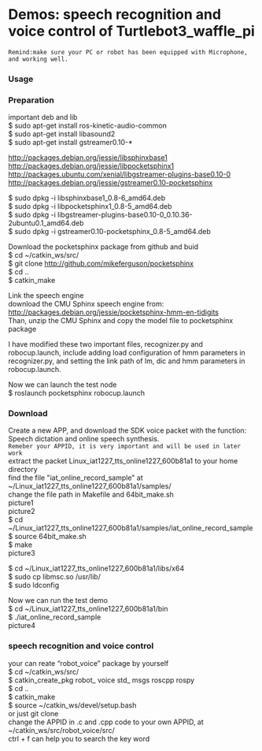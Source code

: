 # Demos: speech recognition and voice control of Turtlebot3_waffle_pi
`Remind:make sure your PC or robot has been equipped with Microphone, and working well.`
### Usage

### Preparation

important deb and lib  
$ sudo apt-get install ros-kinetic-audio-common  
$ sudo apt-get install libasound2  
$ sudo apt-get install gstreamer0.10-*  

http://packages.debian.org/jessie/libsphinxbase1  
http://packages.debian.org/jessie/libpocketsphinx1  
http://packages.ubuntu.com/xenial/libgstreamer-plugins-base0.10-0  
http://packages.debian.org/jessie/gstreamer0.10-pocketsphinx  

$ sudo dpkg -i libsphinxbase1_0.8-6_amd64.deb  
$ sudo dpkg -i libpocketsphinx1_0.8-5_amd64.deb  
$ sudo dpkg -i libgstreamer-plugins-base0.10-0_0.10.36-2ubuntu0.1_amd64.deb  
$ sudo dpkg -i gstreamer0.10-pocketsphinx_0.8-5_amd64.deb  

Download the pocketsphinx package from github and buid    
$ cd ~/catkin_ws/src/    
$ git clone http://github.com/mikeferguson/pocketsphinx  
$ cd ..  
$ catkin_make  

Link the speech engine  
download the CMU Sphinx speech engine from:  
http://packages.debian.org/jessie/pocketsphinx-hmm-en-tidigits  
Than, unzip the CMU Sphinx and copy the model file to pocketsphinx package  

I have modified these two important files, recognizer.py and robocup.launch, include adding load configuration of hmm parameters in recognizer.py, and setting the link path of lm, dic and hmm parameters in  robocup.launch.  
  
Now we can launch the test node  
$ roslaunch pocketsphinx robocup.launch  
  
### Download 
Create a new APP, and download the SDK voice packet with the function: Speech dictation and online speech synthesis.  
`Remeber your APPID, it is very important and will be used in later work`   
extract the packet Linux_iat1227_tts_online1227_600b81a1 to your home directory  
find the file "iat_online_record_sample" at ~/Linux_iat1227_tts_online1227_600b81a1/samples/   
change the file path in Makefile and 64bit_make.sh  
picture1  
picture2  
$ cd ~/Linux_iat1227_tts_online1227_600b81a1/samples/iat_online_record_sample  
$ source 64bit_make.sh   
$ make  
picture3  

$ cd ~/Linux_iat1227_tts_online1227_600b81a1/libs/x64   
$ sudo cp libmsc.so /usr/lib/  
$ sudo ldconfig  
  
Now we can run the test demo    
$ cd ~/Linux_iat1227_tts_online1227_600b81a1/bin  
$ ./iat_online_record_sample  
picture4  


### speech recognition and voice control

your can reate “robot_voice” package by yourself  
$ cd ~/catkin_ws/src/  
$ catkin_create_pkg robot_ voice std_ msgs roscpp rospy  
$ cd ..  
$ catkin_make  
$ source ~/catkin_ws/devel/setup.bash  
or just git clone  
change the APPID in .c and .cpp code to your own APPID, at ~/catkin_ws/src/robot_voice/src/  
ctrl + f can help you to search the key word  

